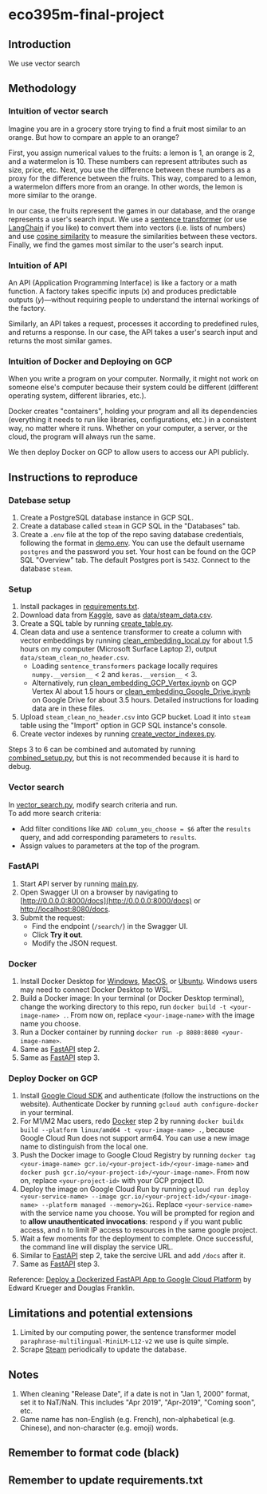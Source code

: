 # eco395m-final-project

## Introduction
We use vector search

## Methodology
### Intuition of vector search
Imagine you are in a grocery store trying to find a fruit most similar to an orange. But how to compare an apple to an orange?

First, you assign numerical values to the fruits: a lemon is 1, an orange is 2, and a watermelon is 10. These numbers can represent attributes such as size, price, etc. Next, you use the difference between these numbers as a proxy for the difference between the fruits. This way, compared to a lemon, a watermelon differs more from an orange. In other words, the lemon is more similar to the orange.

In our case, the fruits represent the games in our database, and the orange represents a user's search input. We use a [sentence transformer](https://sbert.net) (or use [LangChain](https://python.langchain.com/docs) if you like) to convert them into vectors (i.e. lists of numbers) and use [cosine similarity](https://en.wikipedia.org/wiki/Cosine_similarity) to measure the similarities between these vectors. Finally, we find the games most similar to the user's search input.

### Intuition of API
An API (Application Programming Interface) is like a factory or a math function. A factory takes specific inputs ($x$) and produces predictable outputs ($y$)—without requiring people to understand the internal workings of the factory.  

Similarly, an API takes a request, processes it according to predefined rules, and returns a response. In our case, the API takes a user's search input and returns the most similar games.

### Intuition of Docker and Deploying on GCP
When you write a program on your computer. Normally, it might not work on someone else's computer because their system could be different (different operating system, different libraries, etc.).  

Docker creates "containers", holding your program and all its dependencies (everything it needs to run like libraries, configurations, etc.) in a consistent way, no matter where it runs. Whether on your computer, a server, or the cloud, the program will always run the same.  

We then deploy Docker on GCP to allow users to access our API publicly.

## Instructions to reproduce
### Datebase setup
1. Create a PostgreSQL database instance in GCP SQL.
2. Create a database called `steam` in GCP SQL in the "Databases" tab.
3. Create a `.env` file at the top of the repo saving database credentials, following the format in [demo.env](demo.env). You can use the default username `postgres` and the password you set. Your host can be found on the GCP SQL "Overview" tab. The default Postgres port is `5432`. Connect to the database `steam`.

### Setup
1. Install packages in [requirements.txt](requirements.txt).
2. Download data from [Kaggle](https://www.kaggle.com/datasets/nikatomashvili/steam-games-dataset), save as [data/steam_data.csv](data/steam_data.csv).
3. Create a SQL table by running [create_table.py](setup/create_table.py).
4. Clean data and use a sentence transformer to create a column with vector embeddings by running [clean_embedding_local.py](setup/clean_embedding_local.py) for about 1.5 hours on my computer (Microsoft Surface Laptop 2), output `data/steam_clean_no_header.csv`.
    - Loading `sentence_transformers` package locally requires `numpy.__version__` < 2 and `keras.__version__` < 3.
    - Alternatively, run [clean_embedding_GCP_Vertex.ipynb](setup/clean_embedding_GCP_Vertex.ipynb) on GCP Vertex AI about 1.5 hours or [clean_embedding_Google_Drive.ipynb](setup/clean_embedding_Google_Drive.ipynb) on Google Drive for about 3.5 hours. Detailed instructions for loading data are in these files.
5. Upload `steam_clean_no_header.csv` into GCP bucket. Load it into `steam` table using the "Import" option in GCP SQL instance's console.
6. Create vector indexes by running [create_vector_indexes.py](setup/create_vector_indexes.py).

Steps 3 to 6 can be combined and automated by running [combined_setup.py](setup/combined_setup.py), but this is not recommended because it is hard to debug.  

### Vector search
In [vector_search.py](code/vector_search.py), modify search criteria and run.  
To add more search criteria:
- Add filter conditions like `AND column_you_choose = $6` after the `results` query, and add corresponding parameters to `results`.
- Assign values to parameters at the top of the program.

### FastAPI
1. Start API server by running [main.py](code/main.py).
2. Open Swagger UI on a browser by navigating to [http://0.0.0.0:8000/docs](http://0.0.0.0:8000/docs) or [http://localhost:8080/docs](http://localhost:8080/docs).
3. Submit the request:
    - Find the endpoint (`/search/`) in the Swagger UI.
    - Click **Try it out**.
    - Modify the JSON request.

### Docker
1. Install Docker Desktop for [Windows](https://docs.docker.com/docker-for-windows/install/), [MacOS](https://docs.docker.com/docker-for-mac/install/), or [Ubuntu](https://docs.docker.com/install/linux/docker-ce/ubuntu/). Windows users may need to connect Docker Desktop to WSL.
2. Build a Docker image: In your terminal (or Docker Desktop terminal), change the working directory to this repo, run `docker build -t <your-image-name> .`. From now on, replace `<your-image-name>` with the image name you choose.
3. Run a Docker container by running `docker run -p 8080:8080 <your-image-name>`.
4. Same as [FastAPI](#fastapi) step 2.
5. Same as [FastAPI](#fastapi) step 3.

### Deploy Docker on GCP
1. Install [Google Cloud SDK](https://cloud.google.com/sdk/docs/install) and authenticate (follow the instructions on the website). Authenticate Docker by running `gcloud auth configure-docker` in your terminal.
2. For M1/M2 Mac users, redo [Docker](#docker) step 2 by running `docker buildx build --platform linux/amd64 -t <your-image-name> .`, because Google Cloud Run does not support arm64. You can use a new image name to distinguish from the local one.
3. Push the Docker image to Google Cloud Registry by running `docker tag <your-image-name> gcr.io/<your-project-id>/<your-image-name>` and `docker push gcr.io/<your-project-id>/<your-image-name>`. From now on, replace `<your-project-id>` with your GCP project ID.
4. Deploy the image on Google Cloud Run by running `gcloud run deploy <your-service-name> --image gcr.io/<your-project-id>/<your-image-name> --platform managed --memory=2Gi`. Replace `<your-service-name>` with the service name you choose. You will be prompted for region and to **allow unauthenticated invocations**: respond `y` if you want public access, and `n` to limit IP access to resources in the same google project.
5. Wait a few moments for the deployment to complete. Once successful, the command line will display the service URL.
6. Similar to [FastAPI](#fastapi) step 2, take the sercive URL and add `/docs` after it.
7. Same as [FastAPI](#fastapi) step 3.

Reference: [Deploy a Dockerized FastAPI App to Google Cloud Platform](https://towardsdatascience.com/deploy-a-dockerized-fastapi-app-to-google-cloud-platform-24f72266c7ef?sk=11195a53615912077030568c8fe81b68) by Edward Krueger and Douglas Franklin.

## Limitations and potential extensions
1. Limited by our computing power, the sentence transformer model `paraphrase-multilingual-MiniLM-L12-v2` we use is quite simple.
2. Scrape [Steam](https://store.steampowered.com/search/?category1=998&ndl=1&ignore_preferences=1) periodically to update the database.

## Notes
1. When cleaning "Release Date", if a date is not in "Jan 1, 2000" format, set it to NaT/NaN. This includes "Apr 2019", "Apr-2019", "Coming soon", etc.
2. Game name has non-English (e.g. French), non-alphabetical (e.g. Chinese), and non-character (e.g. emoji) words.

## Remember to format code (black)
## Remember to update requirements.txt